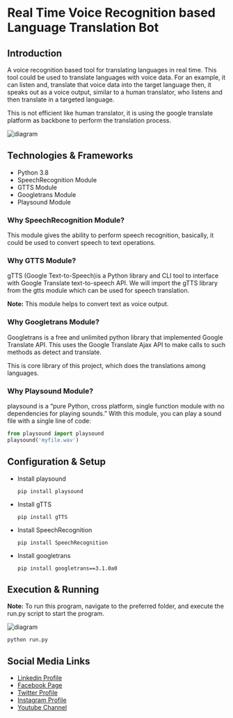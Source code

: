 # Real Time Voice Recognition based Language Translation Bot

## Introduction

 A voice recognition based tool for translating languages in real time. This tool could be used to translate languages with voice data. For an example, it can listen and, translate that voice data into the target language then, it speaks out as a voice output, similar to a human translator, who listens and then translate in a targeted language.  

 This is not efficient like human translator, it is using the google translate platform as backbone to perform the translation process.


![diagram](github-readme-contents/system-architeture.png)

 ## Technologies & Frameworks

 - Python 3.8
 - SpeechRecognition Module
 - GTTS Module
 - Googletrans Module
 - Playsound Module

### Why SpeechRecognition Module?

This module gives the ability to perform speech recognition, basically, it could be used to convert speech to text operations.


### Why GTTS Module?

gTTS (Google Text-to-Speech)is a Python library and CLI tool to interface with Google Translate text-to-speech API. We will import the gTTS library from the gtts module which can be used for speech translation.

**Note:** This module helps to convert text as voice output.


### Why Googletrans Module?

Googletrans is a free and unlimited python library that implemented Google Translate API. This uses the Google Translate Ajax API to make calls to such methods as detect and translate.

This is core library of this project, which does the translations among languages.


### Why Playsound Module?

playsound is a “pure Python, cross platform, single function module with no dependencies for playing sounds.” With this module, you can play a sound file with a single line of code:

``` python
from playsound import playsound
playsound('myfile.wav')
```

## Configuration & Setup

- Install playsound

  ```
  pip install playsound
  ```

- Install gTTS

  ```
  pip install gTTS
  ```

- Install SpeechRecognition

  ```
  pip install SpeechRecognition
  ```


- Install googletrans

  ```
  pip install googletrans==3.1.0a0
  ```


## Execution & Running

**Note:** To run this program, navigate to the preferred folder, and execute the run.py script to start the program.

![diagram](github-readme-contents/folder.jpg)


```
python run.py

```

Social Media Links
---

* [Linkedin Profile](https://www.linkedin.com/in/gunarakulangunaretnam/)
* [Facebook Page](https://www.facebook.com/gunarakulangunaretnam)
* [Twitter Profile](https://twitter.com/gunarakulan)
* [Instagram Profile](https://www.instagram.com/gunarakulangunaretnam/)
* [Youtube Channel](https://www.youtube.com/channel/UCMWkED5sabgVZSCKjZuRJXA)
